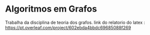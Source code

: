 # Algoritmos em Grafos

Trabalha da disciplina de teoria dos grafos.
link do relatorio do latex : https://pt.overleaf.com/project/602ebda4bbdc69685088f269
